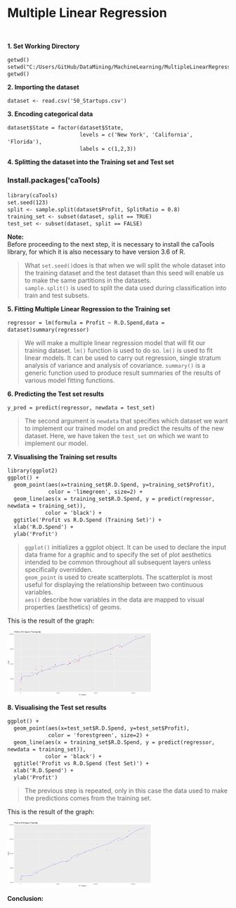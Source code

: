 # Multiple Linear Regression 
<br>

**1. Set Working Directory**  
~~~
getwd()
setwd("C:/Users/GitHub/DataMining/MachineLearning/MultipleLinearRegression")
getwd()
~~~

**2. Importing the dataset**
~~~
dataset <- read.csv('50_Startups.csv')
~~~
**3. Encoding categorical data**
~~~
dataset$State = factor(dataset$State,
                       levels = c('New York', 'California', 'Florida'),
                       labels = c(1,2,3))
~~~

**4. Splitting the dataset into the Training set and Test set**
### Install.packages('caTools)
~~~
library(caTools)
set.seed(123)
split <- sample.split(dataset$Profit, SplitRatio = 0.8)
training_set <- subset(dataset, split == TRUE)
test_set <- subset(dataset, split == FALSE)
~~~
**Note:**  
Before proceeding to the next step, it is necessary to install the caTools library, for which it is also necessary to have version 3.6 of R.  

> What `set.seed()`does is that when we will split the whole dataset into the training dataset and the test dataset than this seed will enable us to make the same partitions in the datasets.  
> `sample.split()` is used to split the data used during classification into train and test subsets.

**5. Fitting Multiple Linear Regression to the Training set**
~~~
regressor = lm(formula = Profit ~ R.D.Spend,data = dataset)summary(regressor) 
~~~
> We will make a multiple linear regression model that will fit our training dataset. `lm()` function is used to do so. 
> `lm()` is used to fit linear models. It can be used to carry out regression, single stratum analysis of variance and analysis of covariance.
> `summary()` is a generic function used to produce result summaries of the results of various model fitting functions.

**6. Predicting the Test set results**
~~~
y_pred = predict(regressor, newdata = test_set) 
~~~
> The second argument is `newdata` that specifies which dataset we want to implement our trained model on and predict the results of the new dataset. Here, we have taken the `test_set` on which we want to implement our model.

**7. Visualising the Training set results**
~~~
library(ggplot2)
ggplot() +
  geom_point(aes(x=training_set$R.D.Spend, y=training_set$Profit),
             color = 'limegreen', size=2) +
  geom_line(aes(x = training_set$R.D.Spend, y = predict(regressor, newdata = training_set)),
            color = 'black') +
  ggtitle('Profit vs R.D.Spend (Training Set)') +
  xlab('R.D.Spend') +
  ylab('Profit')
  ~~~
> `ggplot()` initializes a ggplot object. It can be used to declare the input data frame for a graphic and to specify the set of plot aesthetics intended to be common throughout all subsequent layers unless specifically overridden.  
> `geom_point` is used to create scatterplots. The scatterplot is most useful for displaying the relationship between two continuous variables.  
> `aes()` describe how variables in the data are mapped to visual properties (aesthetics) of geoms.

This is the result of the graph:  

<img src="https://github.com/Angi-Reynoso/Mineria_de_Datos/blob/Unidad_2/Images/Training Set.png" width="65%">  

**8. Visualising the Test set results**
~~~
ggplot() +
  geom_point(aes(x=test_set$R.D.Spend, y=test_set$Profit),
             color = 'forestgreen', size=2) +
  geom_line(aes(x = training_set$R.D.Spend, y = predict(regressor, newdata = training_set)),
            color = 'black') +
  ggtitle('Profit vs R.D.Spend (Test Set)') +
  xlab('R.D.Spend') +
  ylab('Profit')
~~~
> The previous step is repeated, only in this case the data used to make the predictions comes from the training set.  

This is the result of the graph: 

<img src="https://github.com/Angi-Reynoso/Mineria_de_Datos/blob/Unidad_2/Images/Test Set.png" width="65%">  

**Conclusion:**  

